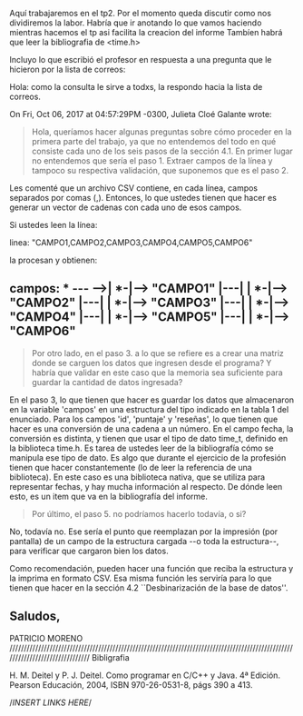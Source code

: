Aquí trabajaremos en el tp2.
Por el momento queda discutir como nos dividiremos la labor.
Habría que ir anotando lo que vamos haciendo mientras hacemos el tp asi facilita la creacion del informe
Tambíen habrá que leer la bibliografia de <time.h>


Incluyo lo que escribió el profesor en respuesta a una pregunta que le hicieron por la lista de correos:

Hola:
como la consulta le sirve a todxs, la respondo hacia la lista de
correos.

On Fri, Oct 06, 2017 at 04:57:29PM -0300, Julieta Cloé Galante wrote:
> Hola, queríamos hacer algunas preguntas sobre cómo proceder en la primera
> parte del trabajo, ya que no entendemos del todo en qué consiste cada uno
> de los seis pasos de la sección 4.1. En primer lugar no entendemos que
> sería el paso 1. Extraer campos de la línea y tampoco su respectiva
> validación, que suponemos que es el paso 2.

Les comenté que un archivo CSV contiene, en cada línea, campos separados
por comas (,). Entonces, lo que ustedes tienen que hacer es generar un
vector de cadenas con cada uno de esos campos.

Si ustedes leen la línea:

linea: "CAMPO1,CAMPO2,CAMPO3,CAMPO4,CAMPO5,CAMPO6"

la procesan y obtienen:

campos: * ---
\-->| *-|--> "CAMPO1"
|---|
| *-|--> "CAMPO2"
|---|
| *-|--> "CAMPO3"
|---|
| *-|--> "CAMPO4"
|---|
| *-|--> "CAMPO5"
|---|
| *-|--> "CAMPO6"
---

> Por otro lado, en el paso 3. a lo que se refiere es a crear una matriz
> donde se carguen los datos que ingresen desde el programa? Y habría que
> validar en este caso que la memoria sea suficiente para guardar la cantidad
> de datos ingresada?

En el paso 3, lo que tienen que hacer es guardar los datos que
almacenaron en la variable 'campos' en una estructura del tipo indicado
en la tabla 1 del enunciado. Para los campos 'id', 'puntaje' y
'reseñas', lo que tienen que hacer es una conversión de una cadena a un
número. En el campo fecha, la conversión es distinta, y tienen que usar
el tipo de dato time_t, definido en la biblioteca time.h. Es tarea de
ustedes leer de la bibliografía cómo se manipula ese tipo de dato. Es
algo que durante el ejercicio de la profesión tienen que hacer
constantemente (lo de leer la referencia de una biblioteca). En este
caso es una biblioteca nativa, que se utiliza para representar fechas, y
hay mucha información al respecto. De dónde leen esto, es un item que va
en la bibliografía del informe.

> Por último, el paso 5. no podríamos hacerlo todavía, o si?

No, todavía no. Ese sería el punto que reemplazan por la impresión (por
pantalla) de un campo de la estructura cargada --o toda la estructura--,
para verificar que cargaron bien los datos.

Como recomendación, pueden hacer una función que reciba la estructura y
la imprima en formato CSV. Esa misma función les serviría para lo que
tienen que hacer en la sección 4.2 ``Desbinarización de la base de
datos''.

Saludos,
--
PATRICIO MORENO
///////////////////////////////////////////////////////////////////////////////////////////////////////////////////////////////
Bibligrafia

H. M. Deitel y P. J. Deitel. Como programar en C/C++ y Java. 4ª Edición. Pearson
Educación, 2004, ISBN 970-26-0531-8, págs 390 a 413.

/*INSERT LINKS HERE*/
